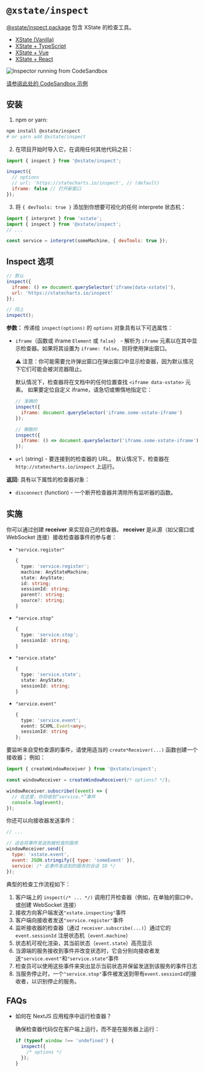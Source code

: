# `@xstate/inspect`

[@xstate/inspect package](https://github.com/statelyai/xstate/tree/main/packages/xstate-inspect) 包含 XState 的检查工具。

- [XState (Vanilla)](https://codesandbox.io/s/xstate-ts-viz-template-qzdvv)
- [XState + TypeScript](https://codesandbox.io/s/xstate-ts-viz-template-qzdvv)
- [XState + Vue](https://codesandbox.io/s/xstate-vue-viz-template-r5wd7)
- [XState + React](https://codesandbox.io/s/xstate-react-viz-template-5wq3q)

![Inspector running from CodeSandbox](https://buttondown.s3.us-west-2.amazonaws.com/images/4c8c0db4-b4d5-408f-8684-57e94ff46c86.png)

[请参阅此处的 CodeSandbox 示例](https://codesandbox.io/s/xstate-vue-minute-timer-viz-1txmk)

## 安装

1. npm or yarn:

```bash
npm install @xstate/inspect
# or yarn add @xstate/inspect
```

2. 在项目开始时导入它，在调用任何其他代码之前：

```js
import { inspect } from '@xstate/inspect';

inspect({
  // options
  // url: 'https://statecharts.io/inspect', // (default)
  iframe: false // 打开新窗口
});
```

3. 将 `{ devTools: true }` 添加到你想要可视化的任何 interprete 状态机：

```js
import { interpret } from 'xstate';
import { inspect } from '@xstate/inspect';
// ...

const service = interpret(someMachine, { devTools: true });
```

## Inspect 选项

```js
// 默认
inspect({
  iframe: () => document.querySelector('iframe[data-xstate]'),
  url: 'https://statecharts.io/inspect'
});

// 同上
inspect();
```

**参数：** 传递给 `inspect(options)` 的 `options` 对象具有以下可选属性：

- `iframe`（函数或 iframe `Element` 或 `false`） - 解析为 `iframe` 元素以在其中显示检查器。如果将其设置为 `iframe: false`，则将使用弹出窗口。

  ⚠️ 注意：你可能需要允许弹出窗口在弹出窗口中显示检查器，因为默认情况下它们可能会被浏览器阻止。

  默认情况下，检查器将在文档中的任何位置查找 `<iframe data-xstate>` 元素。 如果要定位自定义 iframe，请急切或懒惰地指定它：

  ```js
  // 准确的
  inspect({
    iframe: document.querySelector('iframe.some-xstate-iframe')
  });
  ```

  ```js
  // 懒散的
  inspect({
    iframe: () => document.querySelector('iframe.some-xstate-iframe')
  });
  ```

- `url` (string) - 要连接到的检查器的 URL。 默认情况下，检查器在 `http://statecharts.io/inspect` 上运行。

**返回:** 具有以下属性的检查器对象：

- `disconnect` (function) - 一个断开检查器并清除所有监听器的函数。

## 实施

你可以通过创建 **receiver** 来实现自己的检查器。 **receiver** 是从源（如父窗口或 WebSocket 连接）接收检查器事件的参与者：

- `"service.register"`

  ```ts
  {
    type: 'service.register';
    machine: AnyStateMachine;
    state: AnyState;
    id: string;
    sessionId: string;
    parent?: string;
    source?: string;
  }
  ```

- `"service.stop"`

  ```ts
  {
    type: 'service.stop';
    sessionId: string;
  }
  ```

- `"service.state"`

  ```ts
  {
    type: 'service.state';
    state: AnyState;
    sessionId: string;
  }
  ```

- `"service.event"`

  ```ts
  {
    type: 'service.event';
    event: SCXML.Event<any>;
    sessionId: string
  };
  ```

要监听来自受检查源的事件，请使用适当的 `create*Receiver(...)` 函数创建一个接收器； 例如：

```js
import { createWindowReceiver } from '@xstate/inspect';

const windowReceiver = createWindowReceiver(/* options? */);

windowReceiver.subscribe((event) => {
  // 在这里，你将收到“service.*”事件
  console.log(event);
});
```

你还可以向接收器发送事件：

```js
// ...

// 这会将事件发送到被检查的服务
windowReceiver.send({
  type: 'xstate.event',
  event: JSON.stringify({ type: 'someEvent' }),
  service: /* 此事件发送到的服务的会话 ID */
});
```

典型的检查工作流程如下：

1. 客户端上的 `inspect(/* ... */)` 调用打开检查器（例如，在单独的窗口中，或创建 WebSocket 连接）
2. 接收方向客户端发送`"xstate.inspecting"`事件
3. 客户端向接收者发送`"service.register"`事件
4. 监听接收器的检查器（通过 `receiver.subscribe(...)`）通过它的 `event.sessionId` 注册状态机（`event.machine`）
5. 状态机可视化渲染，其当前状态（`event.state`）高亮显示
6. 当源端的服务接收到事件并改变状态时，它会分别向接收者发送`"service.event"`和`"service.state"`事件
7. 检查员可以使用这些事件来突出显示当前状态并保留发送到该服务的事件日志
8. 当服务停止时，一个`"service.stop"`事件被发送到带有`event.sessionId`的接收者，以识别停止的服务。

## FAQs

- 如何在 NextJS 应用程序中运行检查器？

  确保检查器代码仅在客户端上运行，而不是在服务器上运行：

  ```js
  if (typeof window !== 'undefined') {
    inspect({
      /* options */
    });
  }
  ```
